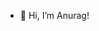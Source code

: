 - 👋 Hi, I’m Anurag!


<!---
Anuragdev007/Anuragdev007 is a ✨ special ✨ repository because its `README.md` (this file) appears on your GitHub profile.
You can click the Preview link to take a look at your changes.
--->
